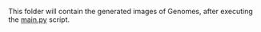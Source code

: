This folder will contain the generated images of Genomes, after executing the [main.py](../../python/main.py) script.